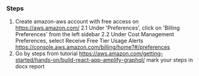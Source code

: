 
### Steps
1. Create amazon-aws account with free access on https://aws.amazon.com/
2.1 Under 'Preferences', click on 'Billing Preferences' from the left sidebar
2.2 Under Cost Management Preferences, select Receive Free Tier Usage Alerts https://console.aws.amazon.com/billing/home?#/preferences
3. Go by steps from tutorial
https://aws.amazon.com/getting-started/hands-on/build-react-app-amplify-graphql/
mark your steps in docx report